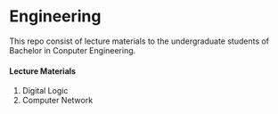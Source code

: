 # Engineering
This repo consist of lecture materials to the undergraduate students of Bachelor in Conputer Engineering.
<h4>Lecture Materials</h4>
<ol>
  <li>Digital Logic</li>
  <li>Computer Network</li>
</ol>
